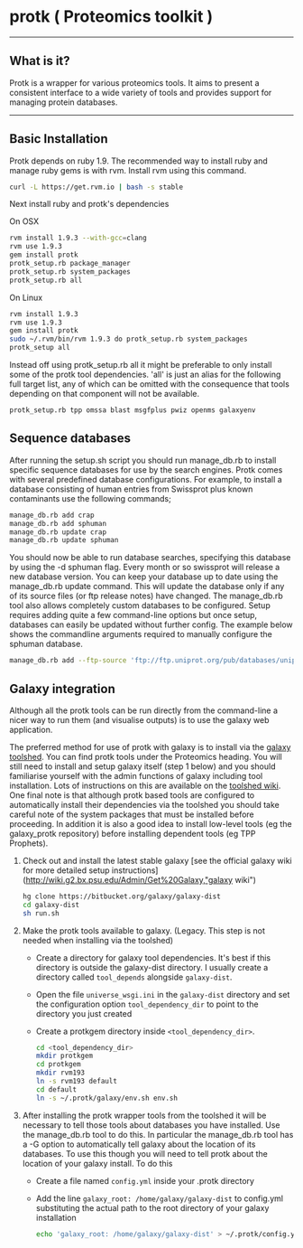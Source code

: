 # protk ( Proteomics toolkit )


***
## What is it?

Protk is a wrapper for various proteomics tools. It aims to present a consistent interface to a wide variety of tools and provides support for managing protein databases. 

***



## Basic Installation
 
Protk depends on ruby 1.9.  The recommended way to install ruby and manage ruby gems is with rvm. Install rvm using this command.
    
```sh
curl -L https://get.rvm.io | bash -s stable
```

Next install ruby and protk's dependencies

On OSX

```sh
rvm install 1.9.3 --with-gcc=clang
rvm use 1.9.3
gem install protk
protk_setup.rb package_manager
protk_setup.rb system_packages
protk_setup.rb all
```
On Linux

```sh    
rvm install 1.9.3
rvm use 1.9.3
gem install protk
sudo ~/.rvm/bin/rvm 1.9.3 do protk_setup.rb system_packages
protk_setup all
```

Instead off using protk_setup.rb all it might be preferable to only install some of the protk tool dependencies.  'all' is just an alias for the following full target list, any of which can be omitted with the consequence that tools depending on that component will not be available.  

```sh
protk_setup.rb tpp omssa blast msgfplus pwiz openms galaxyenv
```

## Sequence databases

After running the setup.sh script you should run manage_db.rb to install specific sequence databases for use by the search engines. Protk comes with several predefined database configurations. For example, to install a database consisting of human entries from Swissprot plus known contaminants use the following commands;

```sh
manage_db.rb add crap
manage_db.rb add sphuman
manage_db.rb update crap
manage_db.rb update sphuman
```

You should now be able to run database searches, specifying this database by using the -d sphuman flag.  Every month or so swissprot will release a new database version. You can keep your database up to date using the manage_db.rb update command. This will update the database only if any of its source files (or ftp release notes) have changed. The manage_db.rb tool also allows completely custom databases to be configured. Setup requires adding quite a few command-line options but once setup, databases can easily be updated without further config. The example below shows the commandline arguments required to manually configure the sphuman database.

```sh
manage_db.rb add --ftp-source 'ftp://ftp.uniprot.org/pub/databases/uniprot/current_release/knowledgebase/complete/uniprot_sprot.fasta.gz ftp://ftp.uniprot.org/pub/databases/uniprot/current_release/knowledgebase/complete/reldate.txt' --include-filters '/OS=Homo\ssapiens/' --id-regex 'sp\|.*\|(.*?)\s' --add-decoys --make-blast-index --archive-old sphuman
```

## Galaxy integration

Although all the protk tools can be run directly from the command-line a nicer way to run them (and visualise outputs) is to use the galaxy web application.

The preferred method for use of protk with galaxy is to install via the [galaxy toolshed](http://toolshed.g2.bx.psu.edu).  You can find protk tools under the Proteomics heading.  You will still need to install and setup galaxy itself (step 1 below) and you should familiarise yourself with the admin functions of galaxy including tool installation.  Lots of instructions on this are available on the [toolshed wiki](http://wiki.galaxyproject.org/Tool%20Shed).  One final note is that although protk based tools are configured to automatically install their dependencies via the toolshed you should take careful note of the system packages that must be installed before proceeding.  In addition it is also a good idea to install low-level tools (eg the galaxy_protk repository) before installing dependent tools (eg TPP Prophets).

1. Check out and install the latest stable galaxy [see the official galaxy wiki for more detailed setup instructions](http://wiki.g2.bx.psu.edu/Admin/Get%20Galaxy,"galaxy wiki")

    ```sh
    hg clone https://bitbucket.org/galaxy/galaxy-dist 
    cd galaxy-dist
    sh run.sh
    ```


2. Make the protk tools available to galaxy. (Legacy. This step is not needed when installing via the toolshed)

    - Create a directory for galaxy tool dependencies. It's best if this directory is outside the galaxy-dist directory. I usually create a directory called `tool_depends` alongside `galaxy-dist`.
    - Open the file `universe_wsgi.ini` in the `galaxy-dist` directory and set the configuration option `tool_dependency_dir` to point to the directory you just created
    - Create a protkgem directory inside `<tool_dependency_dir>`. 

        ```sh
        cd <tool_dependency_dir>
        mkdir protkgem
		cd protkgem
        mkdir rvm193
        ln -s rvm193 default
        cd default
        ln -s ~/.protk/galaxy/env.sh env.sh
        ```

3. After installing the protk wrapper tools from the toolshed it will be necessary to tell those tools about databases you have installed. Use the manage_db.rb tool to do this.  In particular the manage_db.rb tool has a -G option to automatically tell galaxy about the location of its databases.  To use this though you will need to tell protk about the location of your galaxy install.  To do this
    - Create a file named `config.yml` inside your .protk directory
    - Add the line `galaxy_root: /home/galaxy/galaxy-dist` to config.yml substituting the actual path to the root directory of your galaxy installation

        ```sh 
        echo 'galaxy_root: /home/galaxy/galaxy-dist' > ~/.protk/config.yml
        ```


